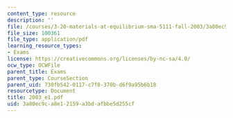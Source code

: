 ```yaml
---
content_type: resource
description: ''
file: /courses/3-20-materials-at-equilibrium-sma-5111-fall-2003/3a80ec9ca8e12159a3bdafbbe5d255cf_2003_e1.pdf
file_size: 100361
file_type: application/pdf
learning_resource_types:
- Exams
license: https://creativecommons.org/licenses/by-nc-sa/4.0/
ocw_type: OCWFile
parent_title: Exams
parent_type: CourseSection
parent_uid: 730fb542-0117-c7f8-370b-d6f9a95b6b18
resourcetype: Document
title: 2003_e1.pdf
uid: 3a80ec9c-a8e1-2159-a3bd-afbbe5d255cf
---
```

